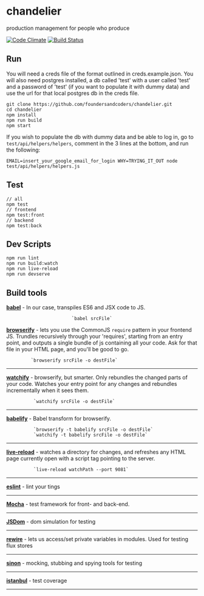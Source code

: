 # chandelier
production management for people who produce

[![Code Climate](https://codeclimate.com/github/foundersandcoders/chandelier/badges/gpa.svg)](https://codeclimate.com/github/foundersandcoders/chandelier) [![Build Status](https://travis-ci.org/foundersandcoders/chandelier.svg?branch=dev)](https://travis-ci.org/foundersandcoders/chandelier)

## Run
You will need a creds file of the format outlined in creds.example.json. You will also need postgres installed, a db called 'test' with a user called 'test' and a password of 'test' (if you want to populate it with dummy data) and use the url for that local postgres db in the creds file.

```
git clone https://github.com/foundersandcoders/chandelier.git
cd chandelier
npm install
npm run build
npm start
```

If you wish to populate the db with dummy data and be able to log in, go to `test/api/helpers/helpers`, comment in the 3 lines at the bottom, and run the following:
```
EMAIL=insert_your_google_email_for_login WHY=TRYING_IT_OUT node test/api/helpers/helpers.js
```

## Test
```
// all
npm test
// frontend
npm test:front
// backend
npm test:back
```

## Dev Scripts
```
npm run lint
npm run build:watch
npm run live-reload
npm run devserve
```

## Build tools
[__babel__](https://babeljs.io/) -  In our case, transpiles ES6 and JSX code to JS.

							`babel srcFile`

[__browserify__](http://browserify.org/) - lets you use the CommonJS `require` pattern in your frontend JS.
Trundles recursively through your 'requires', starting from an entry point, and outputs a single bundle of js containing all your code. Ask for that file in your HTML page, and you'll be good to go.

             `browserify srcFile -o destFile`

---
[__watchify__](https://www.npmjs.com/package/watchify) - browserify, but smarter. Only rebundles the changed parts of your
code.
             Watches your entry point for any changes and rebundles incrementally when it sees them.

              `watchify srcFile -o destFile`

---
[__babelify__](https://www.npmjs.com/package/babelify) - Babel transform for browserify.

              `browserify -t babelify srcFile -o destFile`
              `watchify -t babelify srcFile -o destFile`

---
[__live-reload__](https://www.npmjs.com/package/live-reload) - watches a directory for changes, and refreshes any HTML page currently open with a script tag pointing to the server.

              `live-reload watchPath --port 9081`

---
[__eslint__](http://eslint.org/) - lint your tings

---
[__Mocha__](http://mochajs.org/) - test framework for front- and back-end.

---
[__JSDom__]() - dom simulation for testing

---
[__rewire__]() - lets us access/set private variables in modules. Used for testing flux stores

---
[__sinon__]() - mocking, stubbing and spying tools for testing

---
[__istanbul__]() - test coverage

---


